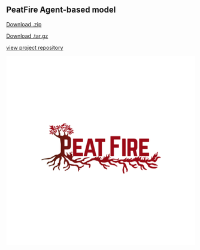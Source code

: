 ## PeatFire Agent-based model

[Download .zip](https://github.com/kiranaw/PeatFire/archive/1.0.zip) 

[Download .tar.gz](https://github.com/kiranaw/PeatFire/archive/1.0.tar.gz)

[view project repository](https://github.com/kiranaw/PeatFire) 

![alt text](https://github.com/peatfire-abm/peatfire-abm.github.io/blob/master/PF-01.jpg?raw=true)

